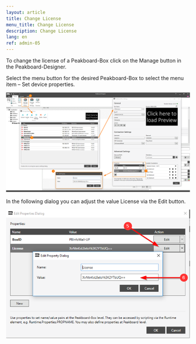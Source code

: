 ```yaml
---
layout: article
title: Change License
menu_title: Change License
description: Change License
lang: en
ref: admin-05
---
```


To change the license of a Peakboard-Box click on the Manage button in the Peakboard-Designer.

Select the menu button for the desired Peakboard-Box to select the menu item – Set device properties.

![Manage Dialog](/assets/images/admin/license/manage-dialog.png)

In the following dialog you can adjust the value License via the Edit button.

![Edit Properties Dialog](/assets/images/admin/license/edit-license.png)
